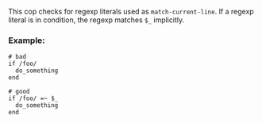 This cop checks for regexp literals used as `match-current-line`.
If a regexp literal is in condition, the regexp matches `$_` implicitly.

### Example:
    # bad
    if /foo/
      do_something
    end

    # good
    if /foo/ =~ $_
      do_something
    end